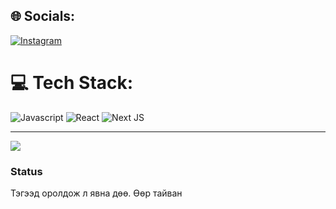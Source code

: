 
## 🌐 Socials:
[![Instagram](https://img.shields.io/badge/Instagram-%23E4405F.svg?style=for-the-badge&logo=Instagram&logoColor=white)](https://instagram.com/gracexnn) 

# 💻 Tech Stack:
![Javascript](https://img.shields.io/badge/javascript-black?style=for-the-badge&logo=javascript&logoColor=white) ![React](https://img.shields.io/badge/react-%2320232a.svg?style=for-the-badge&logo=react&logoColor=%2361DAFB) ![Next JS](https://img.shields.io/badge/Next-black?style=for-the-badge&logo=next.js&logoColor=white)


---
[![](https://visitcount.itsvg.in/api?id=gracexnn&icon=8&color=0)](https://visitcount.itsvg.in)


 ### Status

Тэгээд оролдож л явна дөө. Өөр тайван
